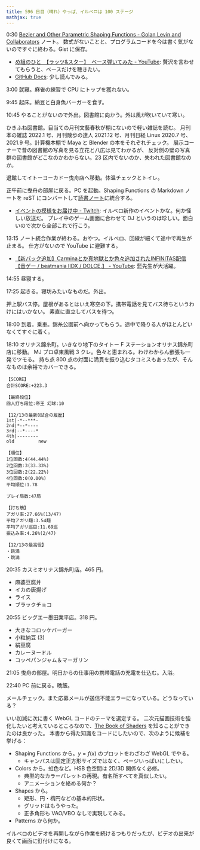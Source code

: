 ```yaml
---
title: 596 日目（晴れ）やっぱ、イルベロは 100 ステージ
mathjax: true
---
```


0:30 [Bezier and Other Parametric Shaping Functions - Golan Levin and Collaborators](http://www.flong.com/archive/texts/code/shapers_bez/) ノート。
数式がないことと、プログラムコードを今は書く気がないのですぐに終わる。Gist に保存。

* [め組のひと　【ラッツ&amp;スター】　ベース弾いてみた - YouTube](https://www.youtube.com/watch?v=LrWo3MVrXHs):
  贅沢を言わせてもらうと、ベースだけを聴きたい。
* [GitHub Docs](https://docs.github.com/en): 少し読んでみる。

3:00 就寝。麻雀の練習で CPU にトップを獲れない。

9:45 起床。納豆と白身魚バーガーを食す。

10:45 やることがないので外出。図書館に向かう。外は風が吹いていて寒い。

ひきふね図書館。目当ての月刊文藝春秋が棚にないので軽い雑誌を読む。
月刊本の雑誌 2022.1 号、月刊散歩の達人 2021.12 号、月刊日経 Linux 2020.7 号、
2021.9 号。計算機本棚で Maya と Blender の本をそれぞれチェック。
展示コーナーで昔の図書館の写真を見る立花と八広は見てわかるが、
反対側の壁の写真群の図書館がどこなのかわからない。23 区内でないのか、失われた図書館なのか。

退館してイトーヨーカドー曳舟店へ移動。体温チェックとトイレ。

正午前に曳舟の部屋に戻る。PC を起動。Shaping Functions の Markdown ノートを
reST にコンバートして[読書ノート][note]に統合する。

* [イベントの模様をお届け中 - Twitch](https://www.twitch.tv/videos/1230372551):
  イルベロ新作のイベントかな。何か怪しい放送だ。
  プレイ中のゲーム画面に合わせて DJ というのは珍しい。面白いので次から全部これで行こう。

13:15 ノート統合作業が終わる。おやつ。イルベロ、回線が細くて途中で再生が止まる。
仕方がないので YouTube に避難する。

* [【新パック追加】Carminaとか真地獄とか色々追加されたINFINITAS配信【音ゲー / beatmania IIDX / DOLCE.】 - YouTube](https://www.youtube.com/watch?v=qCg6zZ6hR3I):
  髭先生が大活躍。

14:55 昼寝する。

17:25 起きる。寝坊みたいなものだ。外出。

押上駅バス停。屋根があるとはいえ寒空の下。携帯電話を見てバス待ちというわけにはいかない。
素直に直立してバスを待つ。

18:00 到着。乗車。錦糸公園前へ向かってもらう。途中で降りる人がほとんどいなくてすぐに着く。

18:10 オリナス錦糸町。いきなり地下のタイトー F ステーションオリナス錦糸町店に移動。
MJ プロ卓東風戦 3 クレ。色々と恵まれる。わけわからん嵌張も一発でツモる。
持ち点 800 点の対面に満貫を振り込むタコミスもあったが、そんなものは余裕でカバーできる。

```text
【SCORE】
合計SCORE:+223.3

【最終段位】
四人打ち段位:帝王 幻球:10

【12/13の最新8試合の履歴】
1st|-*--***-
2nd|*--*----
3rd|--*----*
4th|--------
old         new

【順位】
1位回数:4(44.44%)
2位回数:3(33.33%)
3位回数:2(22.22%)
4位回数:0(0.00%)
平均順位:1.78

プレイ局数:47局

【打ち筋】
アガリ率:27.66%(13/47)
平均アガリ翻:3.54翻
平均アガリ巡目:11.69巡
振込み率:4.26%(2/47)

【12/13の最高役】
・跳満
・跳満
```

20:35 カスミオリナス錦糸町店。465 円。

* 麻婆豆腐丼
* イカの唐揚げ
* ライス
* ブラックチョコ

20:55 ビッグエー墨田業平店。318 円。

* 大きなコロッケバーガー
* 小粒納豆 (3)
* 絹豆腐
* カレーヌードル
* コッペパンジャム＆マーガリン

21:05 曳舟の部屋。明日からの仕事用の携帯電話の充電を仕込む。入浴。

22:40 PC 前に戻る。晩飯。

メールチェック。また応募メールが送信不能エラーになっている。どうなっている？

いい加減に次に書く WebGL コードのテーマを選定する。
二次元描画技術を強化したいと考えているところなので、[The Book of Shaders] を知ることができたのは良かった。
本書から得た知識をコードにしたいので、次のように候補を挙げる：

* Shaping Functions から。$y = f(x)$ のプロットをわざわざ WebGL でやる。
  * キャンバスは固定正方形サイズではなく、ページいっぱいにしたい。
* Colors から。虹色など。HSB 色空間は 2D/3D 関係なく必修。
  * 典型的なカラーパレットの再現。有名所すべてを真似したい。
  * アニメーションを絡める何か？
* Shapes から。
  * 矩形、円・楕円などの基本的形状。
  * グリッドはもうやった。
  * 正多角形も VAO/VBO なしで実現してみる。
* Patterns から何か。

イルベロのビデオを再開しながら作業を続けるつもりだったが、ビデオの出来が良くて画面に釘付けになる。

[note]: https://showa-yojyo.github.io/notebook/
[The Book of Shaders]: https://thebookofshaders.com/
